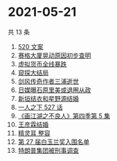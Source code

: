# 2021-05-21

共 13 条

<!-- BEGIN ZHIHUSEARCH -->
<!-- 最后更新时间 Fri May 21 2021 14:13:27 GMT+0800 (China Standard Time) -->
1. [520 文案](https://www.zhihu.com/search?q=520文案)
1. [赛格大厦晃动原因初步查明](https://www.zhihu.com/search?q=赛格大厦)
1. [虚拟货币全线暴跌](https://www.zhihu.com/search?q=币圈崩盘)
1. [窥探大结局](https://www.zhihu.com/search?q=窥探)
1. [剑风传奇作者三浦逝世](https://www.zhihu.com/search?q=剑风传奇)
1. [日媒曝石原里美或退圈从政](https://www.zhihu.com/search?q=石原里美)
1. [新垣结衣和星野源结婚](https://www.zhihu.com/search?q=新垣结衣结婚)
1. [一人之下 527 话](https://www.zhihu.com/search?q=一人之下)
1. [《画江湖之不良人》第四季第 5 集](https://www.zhihu.com/search?q=画江湖之不良人第四季)
1. [王彦霖结婚](https://www.zhihu.com/search?q=王彦霖)
1. [精灵耳 整容](https://www.zhihu.com/search?q=精灵耳)
1. [第 27 届白玉兰奖入围名单](https://www.zhihu.com/search?q=白玉兰奖)
1. [特朗普集团被刑事调查](https://www.zhihu.com/search?q=特朗普)
<!-- END ZHIHUSEARCH -->
